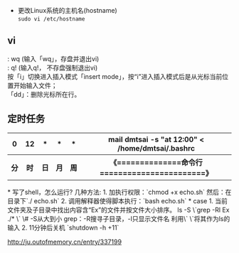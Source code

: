 * 更改Linux系统的主机名(hostname)  
`sudo vi /etc/hostname`

## vi  
: wq (输入「wq」，存盘并退出vi)  
: q! (输入q!， 不存盘强制退出vi)  
按「i」切换进入插入模式「insert mode」，按“i”进入插入模式后是从光标当前位置开始输入文件；  
「dd」：删除光标所在行。  
## 定时任务  

<table>
        <tr>
            <th>0</th>
            <th>12</th>
            <th>*</th>
            <th>*</th>
            <th>*</th>
            <th>mail dmtsai -s "at 12:00" < /home/dmtsai/.bashrc</th>
        </tr>
        <tr>
            <th>分</th>
            <th>时</th>
            <th>日</th>
            <th>月</th>
            <th>周</th>
            <th>《==============命令行=======================》</th>
        </tr>
    </table>   
* 写了shell，怎么运行? 几种方法:  
1. 加执行权限：`chmod +x echo.sh`  
然后：在目录下`./ echo.sh`  
2. 调用解释器使得脚本执行：`bash echo.sh`  
* case  
1. 当前文件夹及子目录中找出内容含“Ex”的文件并按文件大小排序。  
ls -S \`grep -Rl Ex ./* \`    
\# -S从大到小  grep：-R搜寻子目录，-l只显示文件名   利用\` \`将其作为ls的输入  
2. 11分钟后关机  
`shutdown -h +11`  


http://ju.outofmemory.cn/entry/337199
